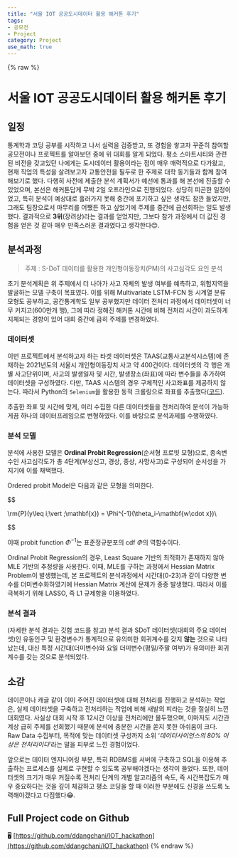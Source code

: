 ```yaml
---
title: "서울 IOT 공공도시데이터 활용 해커톤 후기"
tags:
- 공모전
- Project
category: Project
use_math: true
---
```

{% raw %}
# 서울 IOT 공공도시데이터 활용 해커톤 후기

## 일정
통계학과 코딩 공부를 시작하고 나서 실력을 검증받고, 또 경험을 쌓고자 꾸준히 참여할 공모전이나 프로젝트를 알아보던 중에 위 대회를 알게 되었다. 평소 스마트시티와 관련된 비전을 갖고있던 나에게는 도시데이터 활용이라는 점이 매우 매력적으로 다가왔고, 현재 직업의 특성을 살려보고자 교통안전을 필두로 한 주제로 대학 동기들과 함께 참여해보기로 했다. 다행히 사전에 제출한 분석 계획서가 예선에 통과를 해 본선에 진출할 수 있었으며, 본선은 해커톤답게 무박 2일 오프라인으로 진행되었다. 상당히 피곤한 일정이었고, 특히 분석이 예상대로 흘러가지 못해 중간에 포기하고 싶은 생각도 잠깐 들었지만, 그래도 팀장으로서 마무리를 어쨌든 하고 싶었기에 주제를 중간에 급선회하는 일도 발생했다. 결과적으로 **3위**(장려상)라는 결과를 얻었지만, 그보다 참가 과정에서 더 값진 경험을 얻은 것 같아 매우 만족스러운 결과였다고 생각한다😊.


## 분석과정
> 주제 : S-DoT 데이터를 활용한 개인형이동장치(PM)의 사고심각도 요인 분석

초기 분석계획은 위 주제에서 더 나아가 사고 자체의 발생 여부를 예측하고, 위험지역을 발굴하는 모델 구축이 목표였다. 이를 위해 Multivariate LSTM-FCN 등 시계열 분류 모형도 공부하고, 공간통계학도 일부 공부했지만 데이터 전처리 과정에서 데이터셋이 너무 커지고(600만개 행), 그에 따라 정해진 해커톤 시간에 비해 전처리 시간이 과도하게 지체되는 경향이 있어 대회 중간에 급히 주제를 변경하였다.

### 데이터셋
이번 프로젝트에서 분석하고자 하는 타겟 데이터셋은 TAAS(교통사고분석시스템)에 존재하는 2021년도의 서울시 개인형이동장치 사고 약 400건이다. 데이터셋의 각 행은 개별 사고단위이며, 사고의 발생일자 및 시간, 발생장소(좌표)에 따라 변수들을 추가하여 데이터셋을 구성하였다. 다만, TAAS 시스템의 경우 구체적인 사고좌표를 제공하지 않는다. 따라서 Python의 `Selenium`을 활용한 동적 크롤링으로 좌표를 추출했다([코드](https://github.com/ddangchani/IOT_hackathon/tree/main/TAAS)).

추출한 좌표 및 시간에 맞게, 미리 수집한 다른 데이터셋들을 전처리하여 분석이 가능하게끔 하나의 데이터프레임으로 변형하였다. 이를 바탕으로 분석과제를 수행하였다.

### 분석 모델
분석에 사용한 모델은 **Ordinal Probit Regression**(순서형 프로빗 모형)으로, 종속변수인 사고심각도가 총 4단계(부상신고, 경상, 중상, 사망사고)로 구성되어 순서성을 가지기에 이를 채택했다.

Ordered probit Model은 다음과 같은 모형을 의미한다.

$$

\rm{P}(y\leq i\;\vert \;\mathbf{x}) = \Phi^{-1}(\theta_i-\mathbf{w\cdot x})\\

$$

이때 probit function $\Phi^{-1}$는 표준정규분포의 cdf $\Phi$의 역함수이다.

Ordinal Probit Regression의 경우, Least Square 기반의 최적화가 존재하지 않아 MLE 기반의 추정량을 사용한다. 이때, MLE를 구하는 과정에서 Hessian Matrix Problem이 발생했는데, 본 프로젝트의 분석과정에서 시간대(0-23)과 같이 다양한 변수를 더미변수화하였기에 Hessian Matrix 계산에 문제가 종종 발생했다. 따라서 이를 극복하기 위해 LASSO, 즉 L1 규제항을 이용하였다.

### 분석 결과
(자세한 분석 결과는 깃헙 코드를 참고) 분석 결과 SDoT 데이터셋(대회의 주요 데이터셋)인 유동인구 및 환경변수가 통계적으로 유의미한 회귀계수를 갖지 **않는** 것으로 나타났는데, 대신 특정 시간대(더미변수)와 요일 더미변수(평일/주말 여부)가 유의미한 회귀계수를 갖는 것으로 분석되었다.

## 소감
데이콘이나 캐글 같이 이미 주어진 데이터셋에 대해 전처리를 진행하고 분석하는 작업은, 실제 데이터셋을 구축하고 전처리하는 작업에 비해 새발의 피라는 것을 절실히 느낀 대회였다. 사실상 대회 시작 후 12시간 이상을 전처리에만 몰두했으며, 이마저도 시간관계상 급히 주제를 선회했기 때문에 분석에 충분한 시간을 쏟지 못한 아쉬움이 크다. Raw Data 수집부터, 목적에 맞는 데이터셋 구성까지 소위 ‘*데이터사이언스의 80% 이상은 전처리이다*’라는 말을 피부로 느낀 경험이었다. 

앞으로는 데이터 엔지니어링 부분, 특히 RDBMS를 서버에 구축하고 SQL을 이용해 추출하는 프로세스를 실제로 구현할 수 있도록 공부해야겠다는 생각이 들었다. 또한, 데이터셋의 크기가 매우 커질수록 전처리 단계의 개별 알고리즘의 속도, 즉 시간복잡도가 매우 중요하다는 것을 깊이 체감하고 평소 코딩을 할 때 이러한 부분에도 신경을 쓰도록 노력해야겠다고 다짐했다😂.

## Full Project code on Github
🖥 [https://github.com/ddangchani/IOT_hackathon](https://github.com/ddangchani/IOT_hackathon)
{% endraw %}